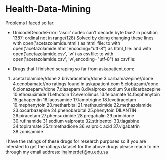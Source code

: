 # Health-Data-Mining

Problems I faced so far:
 - UnicodeDecodeError: 'ascii' codec can't decode byte 0xe2 in position 1387: ordinal not in range(128) 
 Solved by doing changing these lines
with open('acetazolamide.html') as html_file:
to
with open('acetazolamide.html',encoding="utf-8") as html_file:
and 
with open('acetazolamide.csv', 'w') as csvfile:
to
with open('acetazolamide.csv', 'w',encoding="utf-8") as csvfile:


* Drugs that I finished scraping so far from askapatient.com:
1. acetazolamide//done
2.brivaracetam//done
3.carbamazepine//done
4.cenobamate//no ratings found in askapatient.com
5.clobazam//done
6.clonazepam//done
7.diazepam
8.divalproex sodium
9.eslicarbazepine
10.ethosuximide
11.ethotoin
12.everolimus
13.felbamate
14.fosphenytoin
15.gabapentin
16.lacosamide
17.lamotrigine
18.levetiracetam
19.mephenytoin
20.metharbital
21.methsuximide
22.methazolamide
23.oxcarbazepine
24.phenobarbital
25.phenytoin DILANTIN
26.piracetam
27.phensuximide
28.pregabalin
29.primidone
30.rufinamide
31.sodium valproate
32.stiripentol
33.tiagabine
34.topiramate
35.trimethadione
36.valproic acid
37.vigabatrin
38.zonisamide

I have the ratings of these drugs for research purposes so if you are intersted to get the ratings dataset for the above drugs please reach to me through my email address: ihalmerdef@nu.edu.sa

